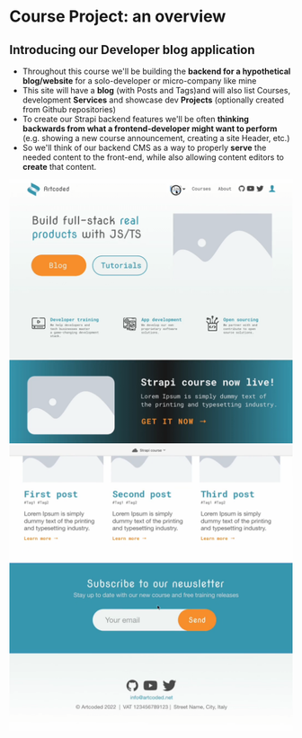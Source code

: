 # Course Project: an overview  

## Introducing our Developer blog application  

- Throughout this course we'll be building the **backend for a hypothetical blog/website** for a solo-developer or micro-company like mine
- This site will have a **blog** (with Posts and Tags)and will also list Courses, development **Services** and showcase dev **Projects** (optionally created from Github repositories)
- To create our Strapi backend features we'll be often **thinking backwards from what a frontend-developer might want to perform** (e.g. showing a new course announcement, creating a site Header, etc.)
- So we'll think of our backend CMS as a way to properly **serve** the needed content to the front-end, while also allowing content editors to **create** that content.  

![Blog-Strapi-Home-Up](./img/blog-strapi-home-up.png)
![Blog-Strapi-Home-Down](./img/blog-strapi-home-down.png)